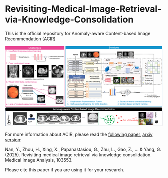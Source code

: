 # Revisiting-Medical-Image-Retrieval-via-Knowledge-Consolidation
This is the official repository for Anomaly-aware Content-based Image Recommendation (ACIR)

![image](https://github.com/Nandayang/Revisiting-Medical-Image-Retrieval-via-Knowledge-Consolidation/blob/main/repo_arxiv/abstractFig_00.png)

For more information about ACIR, please read the [following paper](https://www.sciencedirect.com/science/article/pii/S1361841525001008), [arxiv version](https://arxiv.org/pdf/2503.09370):  

Nan, Y., Zhou, H., Xing, X., Papanastasiou, G., Zhu, L., Gao, Z., ... & Yang, G. (2025). Revisiting medical image retrieval via knowledge consolidation. Medical Image Analysis, 103553.

Please cite this paper if you are using it for your research.
